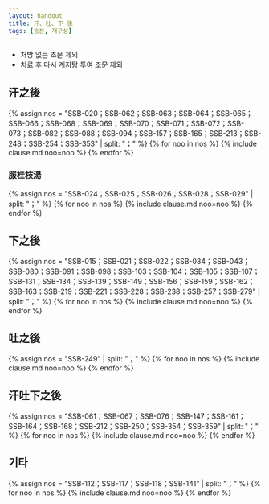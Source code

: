 ```yaml
---
layout: handout
title: 汗、吐、下 後
tags: [송본, 재구성]
---
```


* 처방 없는 조문 제외
* 치료 후 다시 계지탕 투여 조문 제외

## 汗之後

{% assign nos = "SSB-020；SSB-062；SSB-063；SSB-064；SSB-065；SSB-066；SSB-068；SSB-069；SSB-070；SSB-071；SSB-072；SSB-073；SSB-082；SSB-088；SSB-094；SSB-157；SSB-165；SSB-213；SSB-248；SSB-254；SSB-353" | split: "；" %}
{% for noo in nos %}
{% include clause.md noo=noo %}
{% endfor %}

### 服桂枝湯

{% assign nos = "SSB-024；SSB-025；SSB-026；SSB-028；SSB-029" | split: "；" %}
{% for noo in nos %}
{% include clause.md noo=noo %}
{% endfor %}

## 下之後

{% assign nos = "SSB-015；SSB-021；SSB-022；SSB-034；SSB-043；SSB-080；SSB-091；SSB-098；SSB-103；SSB-104；SSB-105；SSB-107；SSB-131；SSB-134；SSB-139；SSB-149；SSB-156；SSB-159；SSB-162；SSB-163；SSB-219；SSB-221；SSB-228；SSB-238；SSB-257；SSB-279" | split: "；" %}
{% for noo in nos %}
{% include clause.md noo=noo %}
{% endfor %}

## 吐之後

{% assign nos = "SSB-249" | split: "；" %}
{% for noo in nos %}
{% include clause.md noo=noo %}
{% endfor %}

## 汗吐下之後

{% assign nos = "SSB-061；SSB-067；SSB-076；SSB-147；SSB-161；SSB-164；SSB-168；SSB-212；SSB-250；SSB-354；SSB-359" | split: "；"  %}
{% for noo in nos %}
{% include clause.md noo=noo %}
{% endfor %}

## 기타

{% assign nos = "SSB-112；SSB-117；SSB-118；SSB-141" | split: "；" %}
{% for noo in nos %}
{% include clause.md noo=noo %}
{% endfor %}
